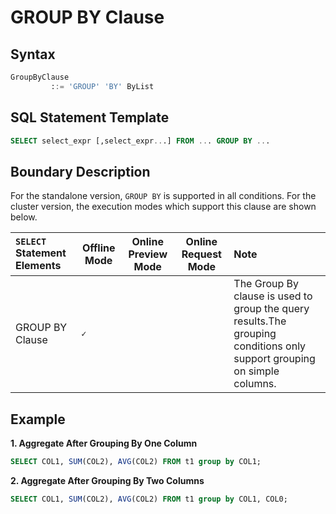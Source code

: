 # GROUP BY Clause

## Syntax

```SQL
GroupByClause
         ::= 'GROUP' 'BY' ByList
```

## SQL Statement Template

```sql
SELECT select_expr [,select_expr...] FROM ... GROUP BY ... 
```

## Boundary Description

For the standalone version, `GROUP BY` is supported in all conditions. For the cluster version, the execution modes which support this clause are shown below.

| `SELECT` Statement Elements                                | Offline Mode | Online Preview Mode | Online Request Mode | Note                                                                                                                    |
|:-----------------------------------------------------------|--------------|---------------------|---------------------|:------------------------------------------------------------------------------------------------------------------------|
| GROUP BY Clause            | **``✓``**    |                     |                     | The Group By clause is used to group the query results.The grouping conditions only support grouping on simple columns. |

## Example

**1. Aggregate After Grouping By One Column**

```SQL
SELECT COL1, SUM(COL2), AVG(COL2) FROM t1 group by COL1;
```

**2. Aggregate After Grouping By Two Columns**

```SQL
SELECT COL1, SUM(COL2), AVG(COL2) FROM t1 group by COL1, COL0;
```

